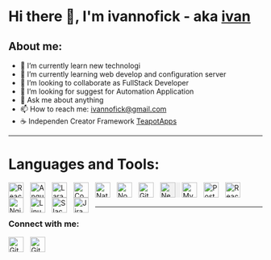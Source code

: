 # Hi there 👋, I'm ivannofick - aka [ivan](https://www.linkedin.com/in/ivannofick-ad-ha-nugraha-47250b173/)

## About me:
- 🔭 I’m currently learn new technologi
- 🌱 I’m currently learning web develop and configuration server
- 👯 I’m looking to collaborate as FullStack Developer
- 🤔 I’m looking for suggest for Automation Application
- 💬 Ask me about anything
- 📫 How to reach me: ivannofick@gmail.com
- ☕️ Independen Creator Framework [TeapotApps](https://github.com/teapotapps)

---

# Languages and Tools:

[<img align="left" alt="ReactJs" width="30px" src="https://upload.wikimedia.org/wikipedia/commons/thumb/a/a7/React-icon.svg/440px-React-icon.svg.png" style="padding-right:10px;" />][webdev]
[<img align="left" alt="Angular" width="30px" src="https://upload.wikimedia.org/wikipedia/commons/thumb/c/cf/Angular_full_color_logo.svg/500px-Angular_full_color_logo.svg.png" style="padding-right:10px;" />][webdev]
[<img align="left" alt="Laravel" width="30px" src="https://laravel.com/img/logomark.min.svg" style="padding-right:10px;" />][webdev]
[<img align="left" alt="Codeigniter 3" width="30px" src="https://codeigniter.com/favicon.ico" style="padding-right:10px;" />][webdev]
[<img align="left" alt="Native Script" width="30px" src="https://upload.wikimedia.org/wikipedia/commons/thumb/8/86/NativeScript_Logo.png/128px-NativeScript_Logo.png" style="padding-right:10px;" />][webdev]
[<img align="left" alt="NodeJs" width="30px" src="https://upload.wikimedia.org/wikipedia/commons/thumb/d/d9/Node.js_logo.svg/240px-Node.js_logo.svg.png" style="padding-right:10px;" />][webdev]
[<img align="left" alt="Github" width="30px" src="https://avatars.slack-edge.com/2020-11-25/1527503386626_319578f21381f9641cd8_512.png" style="padding-right:10px;" />][webdev]

[<img align="left" alt="NextJs" width="30px" src="https://images-cdn.openxcell.com/wp-content/uploads/2024/07/24154156/dango-inner-2.webp" style="padding-right:10px; background-color:rgba(0, 0, 0, 0.0470588);" />][webdev]
[<img align="left" alt="MySQL" width="30px" src="https://upload.wikimedia.org/wikipedia/id/a/a9/MySQL.png" style="padding-right:10px;" />][webdev]
[<img align="left" alt="PostgreSQL" width="30px" src="https://www.postgresql.org/media/img/about/press/elephant.png" style="padding-right:10px;" />][webdev]
[<img align="left" alt="ReactNative" width="30px" src="https://images-cdn.openxcell.com/wp-content/uploads/2024/07/25082439/reactnative-inner.svg" style="padding-right:10px;" />][webdev]
[<img align="left" alt="Nginx" width="30px" src="https://blog.pixelfreestudio.com/wp-content/uploads/2024/08/Nginx_server-optimized.jpg" style="padding-right:10px;" />][webdev]
[<img align="left" alt="Linux" width="30px" src="https://encrypted-tbn0.gstatic.com/images?q=tbn:ANd9GcTAx6camOf_G96Zcs2Zj34Yjmy0ysPd-p0oJQ&s" style="padding-right:10px;" />][webdev]
[<img align="left" alt="Slack" width="30px" src="https://sm.pcmag.com/pcmag_uk/review/s/slack/slack_rz7u.jpg" style="padding-right:10px;" />][webdev]
[<img align="left" alt="Jira" width="30px" src="https://encrypted-tbn0.gstatic.com/images?q=tbn:ANd9GcRu64dKK1CnxP4S_ttq1E9Y1p2F3WpUz88uQA&s" style="padding-right:10px;" />][webdev]

<br />
<br />

---
### Connect with me:
[webdev]: https://github.com/ivannofick/ivannofick
[<img align="left" alt="Github" width="30px" src="https://avatars.slack-edge.com/2020-11-25/1527503386626_319578f21381f9641cd8_512.png" style="padding-right:10px;" />](https://github.com/ivannofick)
[<img align="left" alt="Github" width="30px" src="https://upload.wikimedia.org/wikipedia/commons/thumb/8/81/LinkedIn_icon.svg/2048px-LinkedIn_icon.svg.png" style="padding-right:10px;" />](https://id.linkedin.com/in/ivannofick-ad-ha-nugraha-47250b173)

